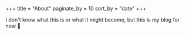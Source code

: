 +++
title = "About"
paginate_by = 10
sort_by = "date"
+++

I don't know what this is or what it might become, but this is my blog for now 🙂
